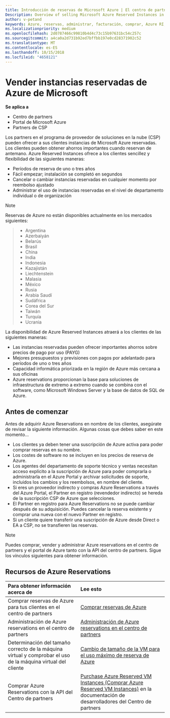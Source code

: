 ```yaml
---
title: Introducción de reservas de Microsoft Azure | El centro de partners
Description: Overview of selling Microsoft Azure Reserved Instances in CSP.
author: v-petand
keywords: Azure, reservas, administrar, facturación, comprar, Azure RI, instancias reservadas de Azure
ms.localizationpriority: medium
ms.openlocfilehash: 2d0787466c99810b4d4c73c15b97631bc54c257c
ms.sourcegitcommit: a4ca0a2d731b92ed7bffbb197e0cd28371902c52
ms.translationtype: MT
ms.contentlocale: es-ES
ms.lasthandoff: 10/15/2018
ms.locfileid: "4658121"
---
```

# <a name="sell-microsoft-azure-reserved-instances"></a>Vender instancias reservadas de Azure de Microsoft 

**Se aplica a**

-  Centro de partners
-  Portal de Microsoft Azure
-  Partners de CSP

Los partners en el programa de proveedor de soluciones en la nube (CSP) pueden ofrecer a sus clientes instancias de Microsoft Azure reservadas. Los clientes pueden obtener ahorros importantes cuando reservan de antemano. Azure Reserved Instances ofrece a los clientes sencillez y flexibilidad de las siguientes maneras:

-   Períodos de reserva de uno o tres años 
-   Fácil empezar; instalación se completó en segundos 
-   Cancelar o cambiar instancias reservadas en cualquier momento por reembolso ajustado 
-   Administrar el uso de instancias reservadas en el nivel de departamento individual o de organización 

> [!NOTE]  
> Reservas de Azure no están disponibles actualmente en los mercados siguientes:
  
> * Argentina
> * Azerbaiyán
> * Belarús
> * Brasil
> * China
> * India
> * Indonesia
> * Kazajistán
> * Liechtenstein
> * Malasia
> * México
> * Rusia
> * Arabia Saudí
> * Sudáfrica
> * Corea del Sur
> * Taiwán
> * Turquía
> * Ucrania

La disponibilidad de Azure Reserved Instances atraerá a los clientes de las siguientes maneras:

-   Las instancias reservadas pueden ofrecer importantes ahorros sobre precios de pago por uso (PAYG)
-   Mejores presupuestos y previsiones con pagos por adelantado para períodos de uno o tres años 
-   Capacidad informática priorizada en la región de Azure más cercana a sus oficinas  
-   Azure reservations proporcionan la base para soluciones de infraestructura de extremo a extremo cuando se combina con el software, como Microsoft Windows Server y la base de datos de SQL de Azure.   

## <a name="before-you-begin"></a>Antes de comenzar

Antes de adquirir Azure Reservations en nombre de los clientes, asegúrate de revisar la siguiente información. Algunas cosas que debes saber en este momento...

-   Los clientes ya deben tener una suscripción de Azure activa para poder comprar reservas en su nombre.  
-   Los costes de software no se incluyen en los precios de reserva de Azure. 
-   Los agentes del departamento de soporte técnico y ventas necesitan acceso explícito a la suscripción de Azure para poder comprarla o administrarla en el Azure Portal y archivar solicitudes de soporte, incluidos los cambios y los reembolsos, en nombre del cliente.  
-   Si eres un proveedor indirecto y compras Azure Reservations a través del Azure Portal, el Partner en registro (revendedor indirecto) se hereda de la suscripción CSP de Azure que selecciones. 
-   El Partner en registro para Azure Reservations no se puede cambiar después de su adquisición. Puedes cancelar la reserva existente y comprar una nueva con el nuevo Partner en registro. 
-   Si un cliente quiere transferir una suscripción de Azure desde Direct o EA a CSP, no se transfieren las reservas. 

>[!NOTE]
> Puedes comprar, vender y administrar Azure reservations en el centro de partners y el portal de Azure tanto con la API del centro de partners. Sigue los vínculos siguientes para obtener información. 

## <a name="azure-reservations-resources"></a>Recursos de Azure Reservations
|**Para obtener información acerca de**   |**Lee esto**    |
|:-----------------------------|:-----------------|
|Comprar reservas de Azure para tus clientes en el centro de partners   |[Comprar reservas de Azure](azure-reservations-buying.md)
|Administración de Azure reservations en el centro de partners | [Administración de Azure reservations en el centro de partners](azure-reservations-manage.md)
|Determinación del tamaño correcto de la máquina virtual y comprobar el uso de la máquina virtual del cliente   |[Cambio de tamaño de la VM para el uso máximo de reserva de Azure](azure-usage.md)   |
|Comprar Azure Reservations con la API del Centro de partners | [Purchase Azure Reserved VM Instances (Comprar Azure Reserved VM Instances)](https://docs.microsoft.com/partner-center/develop/purchase-azure-reservations) en la documentación de desarrolladores del Centro de partners

 

